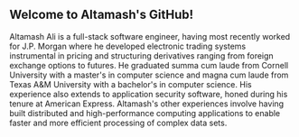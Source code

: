 ## Welcome to Altamash's GitHub!

Altamash Ali is a full-stack software engineer, having most recently worked for J.P. Morgan where he developed electronic trading systems instrumental in pricing and structuring derivatives ranging from foreign exchange options to futures. He graduated summa cum laude from Cornell University with a master's in computer science and magna cum laude from Texas A&M University with a bachelor's in computer science. His experience also extends to application security software, honed during his tenure at American Express. Altamash's other experiences involve having built distributed and high-performance computing applications to enable faster and more efficient processing of complex data sets.
